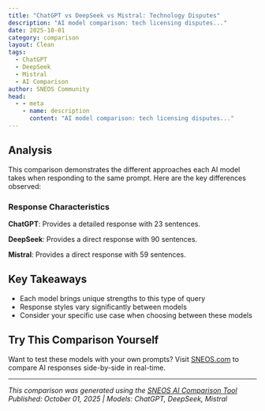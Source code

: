 ```yaml
---
title: "ChatGPT vs DeepSeek vs Mistral: Technology Disputes"
description: "AI model comparison: tech licensing disputes..."
date: 2025-10-01
category: comparison
layout: Clean
tags:
  - ChatGPT
  - DeepSeek
  - Mistral
  - AI Comparison
author: SNEOS Community
head:
  - - meta
    - name: description
      content: "AI model comparison: tech licensing disputes..."
---
```


<ChatComparison
  title="ChatGPT vs DeepSeek vs Mistral: Technology Disputes"
  prompt="tech licensing disputes"
  :responses='{
    "ChatGPT": "Tech licensing disputes refer to conflicts that arise over the terms, use, ownership, or enforcement of technology licenses. These disputes commonly occur in industries where intellectual property (IP) such as patents, software, trademarks, or proprietary technology is licensed between parties.\n\n### Common Causes of Tech Licensing Disputes:\n1. **Breach of Contract**: One party fails to meet the terms specified in the licensing agreement, such as payment terms, usage limitations, or reporting requirements.\n2. **Scope of License**: Disagreement over the extent of rights granted. For example, whether the license is exclusive or non-exclusive, or if it covers certain geographic regions or fields of use.\n3. **Infringement Claims**: Allegations that one party is using technology beyond the licensed rights or that the licensed technology infringes on third-party IP.\n4. **Royalties and Payment Issues**: Disputes over the calculation, reporting, or payment of royalties.\n5. **Improvements and Derivative Works**: Conflicts over ownership or licensing of improvements or derivative technologies developed during or after the license period.\n6. **Termination and Renewal**: Disagreements over the conditions for terminating or renewing the license.\n\n### Common Types of Technology Licensed:\n- Software licenses\n- Patent licenses\n- Trade secret licenses\n- Hardware or semiconductor technology licenses\n- Branding or trademark usage licenses in tech products\n\n### Typical Resolution Approaches:\n- **Negotiation and Mediation**: Parties attempt to resolve disputes through dialogue or mediated settlement.\n- **Arbitration**: A neutral arbitrator makes a binding decision, often faster and more confidential than court litigation.\n- **Litigation**: Court cases to resolve disputes, often involving claims of breach and/or infringement.\n- **Technical Audits**: Independent evaluation of license compliance and royalty payments.\n\n### Example Case Scenarios:\n- A software company licenses its software to a client, who then modifies and distributes the software beyond the agreed terms, leading to a dispute.\n- A patent holder believes a licensee is using the patented technology in unlicensed ways or in unauthorized markets.\n- Disagreement arises on how to apply royalty formulas or how to count units sold under a license agreement.\n\nIf you need information on a specific tech licensing dispute, legal principles, or examples of notable cases, please let me know!",
    "DeepSeek": "Of course. Tech licensing disputes are a complex and high-stakes area of law and business. They arise when there\u0027s a disagreement between the licensor (the owner of the technology) and the licensee (the party granted the right to use it).\n\nHere is a comprehensive overview of tech licensing disputes, covering the common causes, key legal grounds, resolution strategies, and notable examples.\n\n---\n\n### 1. Common Causes of Tech Licensing Disputes\n\nDisputes can erupt at any stage of the licensing relationship, but they often stem from a few key areas:\n\n#### A. Interpretation of License Scope (\u0022What can I actually do?\u0022)\nThis is the most frequent source of conflict. The license grant is the heart of the agreement, and vague language leads to problems.\n*   **Field of Use:** Can the licensee use the software in a specific industry (e.g., healthcare vs. manufacturing) that wasn\u0027t explicitly agreed upon?\n*   **Territory:** Is the licensee allowed to operate in new geographic regions?\n*   **Purpose:** Is the licensee using the technology for an internal purpose when the license was only for resale (or vice-versa)?\n*   **Modification/Derivative Works:** Can the licensee modify the source code to create a new product? Who owns the improvements?\n\n#### B. Royalty and Payment Issues (\u0022How much do I owe?\u0022)\nMoney is always a sensitive topic.\n*   **Royalty Calculations:** Disagreements over the revenue base used for calculations (e.g., gross vs. net revenue), what constitutes a \u0022sale,\u0022 or how to account for bundling with other products.\n*   **Audit Rights:** The licensor exercises its right to audit the licensee\u0027s books and alleges underreporting of sales, leading to a claim for back payments and penalties.\n*   **Non-Payment:** The licensee simply fails to make scheduled payments.\n\n#### C. Intellectual Property (IP) Ownership and Infringement (\u0022Who owns this, and did I steal it?\u0022)\n*   **Ownership of Improvements:** Disputes over who owns enhancements or new inventions created by the licensee while using the licensed technology.\n*   **Third-Party IP Infringement:** The licensee is sued by a third party claiming the licensed technology infringes their patent. The dispute then becomes about who is responsible for defense costs and damages\u2014the licensor (for providing infringing tech) or the licensee (for using it).\n*   **Allegations of Misuse:** The licensor claims the licensee has reverse-engineered the software, decompiled it, or used it beyond the scope, effectively infringing the underlying IP.\n\n#### D. Performance and Quality (\u0022Does this thing even work?\u0022)\n*   **Failure to Meet Specifications:** The licensed technology doesn\u0027t perform as promised in the agreement or accompanying documentation.\n*   **Breach of Service Level Agreements (SLAs):** For software-as-a-service (SaaS) licenses, the service suffers from excessive downtime or fails to meet performance benchmarks.\n*   **Lack of Support/Maintenance:** The licensor fails to provide adequate technical support or promised updates.\n\n#### E. Confidentiality and Data Security\n*   **Breach of Confidentiality:** One party discloses the other\u0027s trade secrets or proprietary information.\n*   **Data Breaches:** In SaaS models, a security breach at the licensor\u0027s end compromises the licensee\u0027s data, leading to liability and reputational damage.\n\n#### F. Compliance and \u0022Right to Audit\u0022 Clauses\nLicensors often include the right to audit the licensee\u0027s use to ensure compliance with the license terms (e.g., number of users, installations). These audits can reveal unexpected non-compliance and lead to demands for large, unforeseen payments.\n\n---\n\n### 2. Key Legal Grounds for Dispute\n\nThe arguments in a dispute are typically framed as one or more of the following legal claims:\n\n*   **Breach of Contract:** The most common claim. One party alleges the other failed to fulfill its obligations under the license agreement.\n*   **Patent, Copyright, or Trademark Infringement:** The dispute escalates beyond the contract to a direct claim of IP violation.\n*   **Misrepresentation/Fraud:** A party claims it was induced to sign the license based on false statements of fact.\n*   **Breach of Implied Covenant of Good Faith and Fair Dealing:** A claim that, even if a party technically followed the contract, they acted in a way that destroyed the spirit of the agreement.\n\n---\n\n### 3. Resolution Strategies\n\nThe path to resolution depends on the severity of the dispute and the relationship between the parties.\n\n1.  **Negotiation:** The first and most common step. The parties discuss the issue directly to try and find a commercial solution, often involving a compromise or an amendment to the license.\n2.  **Mediation:** A neutral third party (the mediator) facilitates a discussion to help the parties reach a voluntary settlement. This is non-binding but often effective.\n3.  **Arbitration:** A private, binding process where an arbitrator (or panel) acts as a judge and makes a final decision. It is often faster and more confidential than litigation but can be expensive and offers limited appeal rights. Many tech licenses have mandatory arbitration clauses.\n4.  **Litigation:** Filing a lawsuit in court. This is the most public, expensive, and time-consuming option, but sometimes necessary for precedent-setting issues or when one party is acting in bad faith. **Forum selection** (which state/country) is a critical clause in the license.\n\n---\n\n### 4. High-Profile Examples\n\n*   **Google vs. Oracle (Over Java API):** A decade-long, landmark case where Oracle sued Google for copying Java APIs (a form of software licensing) for use in Android. The U.S. Supreme Court ultimately ruled in Google\u0027s favor, finding the copying to be \u0022fair use.\u0022\n*   **Cisco vs. Arista Networks:** A series of lawsuits where Cisco alleged that Arista, founded by former Cisco executives, misused Cisco\u0027s copyrighted command-line interface and other patents. The disputes were eventually settled through arbitration.\n*   **Various SaaS Audits:** Companies like IBM, Microsoft, and Oracle are known for aggressively auditing their enterprise customers\u0027 software use, often leading to multi-million dollar \u0022true-up\u0022 settlements for unlicensed usage.\n\n---\n\n### 5. How to Prevent Disputes\n\nThe best way to handle a dispute is to avoid it altogether.\n\n*   **Draft Clear and Precise Language:** Avoid ambiguity. Specifically define the **scope, field of use, territory, and term**. Detail how royalties are calculated.\n*   **Include Robust Dispute Resolution Clauses:** Specify the steps for escalation (negotiation -\u003E mediation -\u003E arbitration), the governing law, and the venue.\n*   **Address IP Ownership Upfront:** Clearly state who owns any new IP or improvements developed during the license term.\n*   **Define Performance Metrics:** For SaaS, have clear, measurable SLAs with specific remedies for failure.\n*   **Conduct Due Diligence:** Know who you are doing business with. Understand their reputation and business practices.\n\nIn summary, tech licensing disputes are a minefield of contractual interpretation, IP law, and commercial interests. Success hinges on a well-drafted agreement and a proactive approach to managing the relationship. When disputes arise, a strategic approach to resolution is essential to minimize cost, time, and business disruption.",
    "Mistral": "Tech licensing disputes arise when there are disagreements over the terms, conditions, or enforcement of licenses for technology, software, patents, or other intellectual property. These disputes can occur between various parties, including software developers, hardware manufacturers, technology companies, and end-users. Here are some common types of tech licensing disputes and key considerations:\n\n### Common Types of Tech Licensing Disputes\n\n1. **Patent Licensing Disputes**:\n   - **Infringement**: One party may claim that another is using patented technology without proper licensing.\n   - **Royalty Payments**: Disagreements over the amount or timing of royalty payments.\n   - **Scope of License**: Disputes over what is covered by the license and what is not.\n\n2. **Software Licensing Disputes**:\n   - **End-User License Agreements (EULAs)**: Disagreements over the terms of EULAs, such as usage restrictions or updates.\n   - **Open Source Licensing**: Conflicts over compliance with open-source licenses, such as the GNU General Public License (GPL).\n   - **Subscription Models**: Issues related to subscription-based software, including renewals and terminations.\n\n3. **Trademark Licensing Disputes**:\n   - **Brand Usage**: Disputes over how a trademark is used by a licensee.\n   - **Quality Control**: Issues related to the quality of products or services associated with the trademark.\n\n4. **Copyright Licensing Disputes**:\n   - **Unauthorized Use**: Claims of unauthorized use of copyrighted material.\n   - **Derivative Works**: Disagreements over the creation and licensing of derivative works.\n\n5. **Trade Secret Licensing Disputes**:\n   - **Confidentiality**: Breaches of confidentiality agreements related to trade secrets.\n   - **Misappropriation**: Claims of misappropriation of trade secrets.\n\n### Key Considerations in Tech Licensing Disputes\n\n1. **Contract Terms**:\n   - **Clarity and Specificity**: Ensure that the terms of the license are clear and specific to avoid ambiguity.\n   - **Compliance**: Both parties must comply with the terms of the license agreement.\n\n2. **Jurisdiction**:\n   - **Governing Law**: Determine which jurisdiction\u0027s laws will govern the dispute.\n   - **Forum Selection**: Specify the forum where disputes will be resolved (e.g., court, arbitration).\n\n3. **Remedies**:\n   - **Injunctions**: Seeking court orders to stop the infringing activity.\n   - **Damages**: Financial compensation for losses incurred due to the dispute.\n   - **Specific Performance**: Enforcing the terms of the license agreement.\n\n4. **Alternative Dispute Resolution (ADR)**:\n   - **Mediation**: Using a neutral third party to facilitate negotiations.\n   - **Arbitration**: Using a neutral third party to make a binding decision.\n\n5. **Intellectual Property Rights**:\n   - **Ownership**: Clarify who owns the intellectual property and what rights are being licensed.\n   - **Exclusivity**: Determine whether the license is exclusive or non-exclusive.\n\n6. **Compliance and Enforcement**:\n   - **Audits**: Regular audits to ensure compliance with the license terms.\n   - **Enforcement Mechanisms**: Clear procedures for enforcing the license agreement.\n\n### Resolving Tech Licensing Disputes\n\n1. **Negotiation**:\n   - Direct negotiations between the parties to reach a mutually acceptable resolution.\n\n2. **Mediation**:\n   - A neutral mediator helps the parties reach a settlement.\n\n3. **Arbitration**:\n   - A neutral arbitrator makes a binding decision based on the evidence presented.\n\n4. **Litigation**:\n   - Taking the dispute to court for a legal resolution.\n\n5. **Settlement Agreements**:\n   - Drafting a settlement agreement that outlines the terms of the resolution.\n\n### Preventive Measures\n\n1. **Drafting Clear Agreements**:\n   - Ensure that license agreements are clear, comprehensive, and unambiguous.\n\n2. **Regular Reviews**:\n   - Periodically review and update license agreements to reflect current practices and technologies.\n\n3. **Training and Awareness**:\n   - Educate employees and stakeholders about the terms of the license agreements and the importance of compliance.\n\n4. **Legal Consultation**:\n   - Seek legal advice to ensure that license agreements are enforceable and comply with relevant laws and regulations.\n\nBy understanding the common types of tech licensing disputes and the key considerations involved, parties can better navigate these issues and work towards effective resolutions."
  }'
  published-date="23:40"
/>

## Analysis

This comparison demonstrates the different approaches each AI model takes when responding to the same prompt. Here are the key differences observed:

### Response Characteristics

**ChatGPT**: Provides a detailed response with 23 sentences. 

**DeepSeek**: Provides a direct response with 90 sentences. 

**Mistral**: Provides a direct response with 59 sentences. 

## Key Takeaways

- Each model brings unique strengths to this type of query
- Response styles vary significantly between models
- Consider your specific use case when choosing between these models

## Try This Comparison Yourself

Want to test these models with your own prompts? Visit [SNEOS.com](https://sneos.com) to compare AI responses side-by-side in real-time.

---

*This comparison was generated using the [SNEOS AI Comparison Tool](https://sneos.com)*
*Published: October 01, 2025 | Models: ChatGPT, DeepSeek, Mistral*
